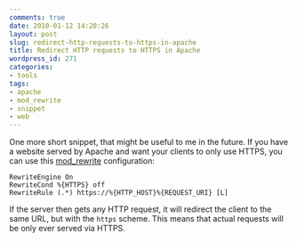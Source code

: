 ```yaml
---
comments: true
date: 2010-01-12 14:20:26
layout: post
slug: redirect-http-requests-to-https-in-apache
title: Redirect HTTP requests to HTTPS in Apache
wordpress_id: 271
categories:
- tools
tags:
- apache
- mod_rewrite
- snippet
- web
---
```


One more short snippet, that might be useful to me in the future. If you have a website served by Apache and want your clients to only use HTTPS, you can use this [mod_rewrite](http://httpd.apache.org/docs/2.0/mod/mod_rewrite.html) configuration:


    
    RewriteEngine On
    RewriteCond %{HTTPS} off
    RewriteRule (.*) https://%{HTTP_HOST}%{REQUEST_URI} [L]



If the server then gets any HTTP request, it will redirect the client to the same URL, but with the `https` scheme. This means that actual requests will be only ever served via HTTPS.
